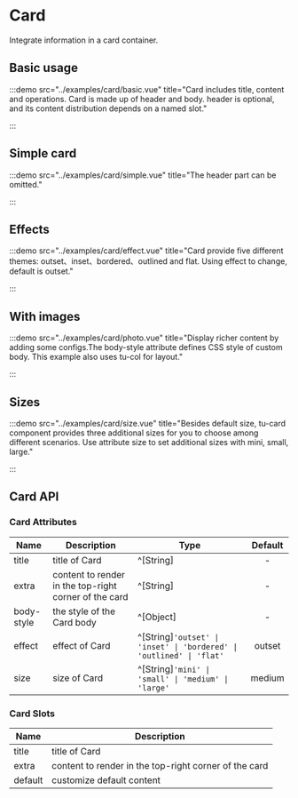 # Card

Integrate information in a card container.

## Basic usage

:::demo src="../examples/card/basic.vue" title="Card includes title, content and operations. Card is made up of header and body. header is optional, and its content distribution depends on a named slot."

:::

## Simple card

:::demo src="../examples/card/simple.vue" title="The header part can be omitted."

:::

## Effects

:::demo src="../examples/card/effect.vue" title="Card provide five different themes: outset、inset、bordered、outlined and flat. Using effect to change, default is outset."

:::

## With images

:::demo src="../examples/card/photo.vue" title="Display richer content by adding some configs.The body-style attribute defines CSS style of custom body. This example also uses tu-col for layout."

:::

## Sizes

:::demo src="../examples/card/size.vue" title="Besides default size, tu-card component provides three additional sizes for you to choose among different scenarios. Use attribute size to set additional sizes with mini, small, large."

:::

## Card API

### Card Attributes

| Name | Description | Type | Default |
| ------ | ---- | ---- | :----: |
| title | title of Card | ^[String] | - |
| extra | content to render in the top-right corner of the card | ^[String] | - |
| body-style | the style of the Card body | ^[Object] | - |
| effect | effect of Card | ^[String]`'outset' \| 'inset' \| 'bordered' \| 'outlined' \| 'flat'` | outset |
| size | size of Card | ^[String]`'mini' \| 'small' \| 'medium' \| 'large'` | medium |

### Card Slots

| Name | Description |
| ------ | ---- |
| title | title of Card |
| extra | content to render in the top-right corner of the card |
| default | customize default content |
